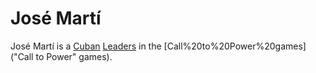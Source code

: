 # José Martí

José Martí is a [Cuban](Cuban) [Leaders](leader) in the [Call%20to%20Power%20games]("Call to Power" games).